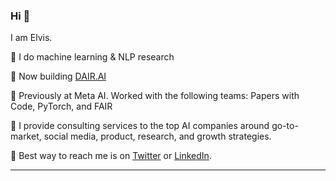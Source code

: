 ### Hi 👋

I am Elvis. 

🔹 I do machine learning & NLP research

🔹 Now building [DAIR.AI](https://github.com/dair-ai)

🔹 Previously at Meta AI. Worked with the following teams: Papers with Code, PyTorch, and FAIR

🔹 I provide consulting services to the top AI companies around go-to-market, social media, product, research, and growth strategies.

🔹 Best way to reach me is on [Twitter](https://twitter.com/omarsar0) or [LinkedIn](https://www.linkedin.com/in/omarsar/).

---
